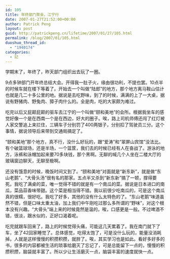 ```yaml
---
id: 105
title: 年终部门聚会，江宁行
date: 2007-01-27T21:52:00+00:00
author: Patrick Peng
layout: post
guid: http://patrickpeng.cn/lifetime/2007/01/27/105.html
permalink: /blog/2007/01/105.html
duoshuo_thread_id:
  - "1940174"
categories:
  - 記
---
```

<p>学期末了，年终了，昨天部门组织出去玩了一圈。</p>  <p>9点多钟部门开年终总结大会。开得我一肚子火，缘由很功利，不提也罢。10点半的时候车就在楼下等着了。开始去一个叫做“陆郎”的地方，那个地方离马鞍山估计也就是几二十多公里的地。据说是去吃野味，到了的时候，满满的上了一大桌，据说有野猪肉、野兔肉、獐子肉什么的。全是肉，吃的大家颇为难过。</p>  <p>吃完以后又屁颠屁颠的驱车去江宁的一个叫做“颐和美地”的会所。根据我坐车的感觉好像一个是在西南一个是在西边，好大的圈子。唉，路上司机师傅还闯了红灯被人家交警追上来拦住，三辆车子分别罚了400两银子，分别扣了驾驶员三分。这个事情，据说领导后来带到交通局搞定了。</p>  <p>“颐和美地”那个地方，真不行，没什么好玩的，跟“爱涛”和“翠屏山宾馆”没法比。有个破篮球场，还是半场，一个篮筐，我们去的时候已经有人在奋战了。游泳的地方，泳裤和泳帽加起来要70多块钱，那个黑啊。无聊的喊几个人坐在二楼大厅的玻璃窗边聊天，无聊至极啊。</p>  <p>还没有饿意的时候，晚饭时间又到了。“颐和美地”对面就是“新东新”，就是做“东山老鹅”、“大骨头汤”很有名的那家。五点半又杀到“新东新”搞了一顿，撑得要死。我吃了满桌的菜，唯一觉得不错的就是有一个南瓜的菜。据说是日本进口的南瓜，菜品蒜香味带甜。这个菜是相当得不错。我以前很少吃南瓜的，可是这个南瓜真的很糯，很好吃。我吃了好多，其他的没有什么太特色的了。“东山老鹅”味道虽然不错，但是口味太重太油，加上我们中午刚吃过那么多所谓的“野味”，对这个根本没有兴趣。“大骨头”端上来的时候竟然是温的，唉，口感更是一般。不过啤酒不错，很淡，跟水似的，正好口渴着呢。</p>  <p>吃完就跟车回来了，路上的时候觉得头痛，可能这几天累着了。我在南门就下了车，坐了42回家睡觉了。总体感觉，吃得太饱了，可是没什么玩的，能量没消耗掉。人就是这样慢慢的积攒积攒，就胖了。唉，其实学习也是如此。看好多好多的书，很多的内容都被生活的琐事给磨灭了忘记了，可是总能留下一点的，慢慢的积攒积攒，脑袋就丰富了。所以少让生活磨灭一点，脑袋丰富的速度就快一点。</p>